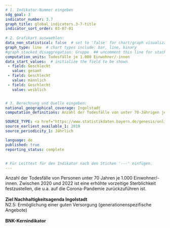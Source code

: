 ```yaml
---
# 1. Indikator-Nummer eingeben 
sdg_goal: 3 
indicator_number: 3.7
graph_title: global_indicators.3-7-title
indicator_sort_order: 03-07-01
 
# 2. Grafikart auswaehlen: 
data_non_statistical: false  # set to 'false' for chart/graph visualization 
graph_type: line  # chart types include: bar, line, binary 
#graph_stacked_disaggregation: Gruppe  ## uncomment this line for stacked bars. eplace 'Geschlecht' with the field of aggregation. 
computation_units: Todesfälle je 1.000 Einwohner/-innen
data_start_values:  # initialize the field to be shown  
 - field: Geschlecht 
   value: gesamt 
 - field: Geschlecht 
   value: männlich
 - field: Geschlecht 
   value: weiblich


# 3. Berechnung und Quelle eingeben: 
national_geographical_coverage: Ingolstadt
computation_definitions: Anzahl der Todesfälle von unter 70-Jährigen je 1.000 Einwohner/-innen

SOURCE_TYPE: <a href="https://www.statistikdaten.bayern.de/genesis/online?operation=statistic&levelindex=0&levelid=1723467462443&code=12613#abreadcrumb">Bayer. Landesamt für Statistik</a>   # data source  
source_earliest_available_1: 2019
source_periodicity_1: Jährlich

language: de   
published: true 
reporting_status: complete
 
 
# Für Leittext für den Indikator nach den Stichen '---' einfügen. 
---
```

Anzahl der Todesfälle von Personen unter 70 Jahren je 1.000 Einwohner/-innen. Zwischen 2020 und 2022 ist eine erhöhte vorzeitige Sterblichkeit festzustellen, die  u.a. auf die Corona-Pandemie zurückzuführen ist. <br> 
<br>
<b>Ziel Nachhaltigkeitsagenda Ingolstadt</b><br>
N2.5: Ermöglichung einer guten Versorgung (generationenspezifische Angebote) <br>
<br>
<b>BNK-Kernindikator</b>
